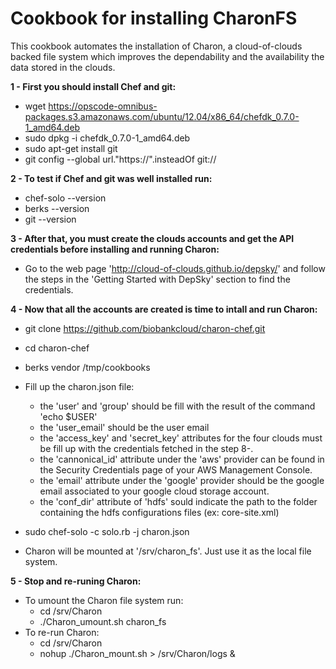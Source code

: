 # Cookbook for installing CharonFS

This cookbook automates the installation of Charon, a cloud-of-clouds backed file system which improves the dependability and the availability the data stored in the clouds. 

**1 - First you should install Chef and git:**

* wget https://opscode-omnibus-packages.s3.amazonaws.com/ubuntu/12.04/x86_64/chefdk_0.7.0-1_amd64.deb
* sudo dpkg -i chefdk_0.7.0-1_amd64.deb
* sudo apt-get install git
* git config --global url."https://".insteadOf git://

**2 - To test if Chef and git was well installed run:**

* chef-solo --version
* berks --version
* git --version

**3 - After that, you must create the clouds accounts and get the API credentials before installing and running Charon:**

* Go to the web page 'http://cloud-of-clouds.github.io/depsky/' and follow the steps in the 'Getting Started with DepSky' section to find the credentials.

**4 - Now that all the accounts are created is time to intall and run Charon:**

* git clone https://github.com/biobankcloud/charon-chef.git
* cd charon-chef
* berks vendor /tmp/cookbooks

* Fill up the charon.json file:
  * the 'user' and 'group' should be fill with the result of the command 'echo $USER'
  * the 'user_email' should be the user email
  * the 'access_key' and 'secret_key' attributes for the four clouds must be fill up with the credentials fetched in the step 8-.
  * the 'cannonical_id' attribute under the 'aws' provider can be found in the Security Credentials page of your AWS Management Console.
  * the 'email' attribute under the 'google' provider should be the google email associated to your google cloud storage account.
  * the 'conf_dir' attribute of 'hdfs' sould indicate the path to the folder containing the hdfs configurations files (ex: core-site.xml) 
* sudo chef-solo -c solo.rb -j charon.json
* Charon will be mounted at '/srv/charon_fs'. Just use it as the local file system.

**5 - Stop and re-runing Charon:**

* To umount the Charon file system run:
  * cd /srv/Charon
  * ./Charon_umount.sh charon_fs
* To re-run Charon:
  * cd /srv/Charon
  * nohup ./Charon_mount.sh > /srv/Charon/logs &
